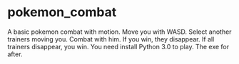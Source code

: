# pokemon_combat
A basic pokemon combat with motion.
Move you with WASD. Select another trainers moving you. Combat with him. If you win, they disappear. If all trainers disappear, you win.
You need install Python 3.0 to play. The exe for after.
